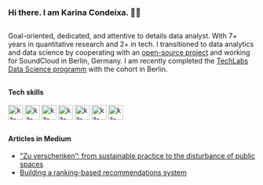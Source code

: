 ### Hi there. I am Karina Condeixa. :woman_technologist:
##
Goal-oriented, dedicated, and attentive to details data analyst. With 7+ years in quantitative research and 2+ in tech. I transitioned to data analytics and data science by cooperating with an [open-source project](https://github.com/scalability4all/voice-enabled-chatbot) and working for SoundCloud in Berlin, Germany. I am recently completed the [TechLabs Data Science programm](https://techlabs.org/dataScience/) with the cohort in Berlin. 

##
#### Tech skills
<div>
  <img align="center" alt="ka-postgre" height="30 width="40" src="https://cdn.jsdelivr.net/gh/devicons/devicon/icons/postgresql/postgresql-original.svg" />
  <img align="center" alt="ka-mysql" height="30 width="40"  src="https://cdn.jsdelivr.net/gh/devicons/devicon/icons/mysql/mysql-plain.svg" />
  <img align="center" alt="ka-python" height="30 width="40" src="https://cdn.jsdelivr.net/gh/devicons/devicon/icons/python/python-original.svg" />
  <img  align="center" alt="ka-jupyter" height="30 width="40" src="https://cdn.jsdelivr.net/gh/devicons/devicon/icons/jupyter/jupyter-original.svg" />
  <img align="center" alt="ka-pandas" height="30 width="40"  src="https://cdn.jsdelivr.net/gh/devicons/devicon/icons/pandas/pandas-original.svg" />
  <img align="center" alt="ka-numpy" height="30 width="40"  src="https://cdn.jsdelivr.net/gh/devicons/devicon/icons/numpy/numpy-original.svg" />
  <img  align="center" alt="ka-googlecloud" height="30 width="40"  src="https://cdn.jsdelivr.net/gh/devicons/devicon/icons/googlecloud/googlecloud-original.svg" />
</div>

##
#### Articles in Medium

- ["Zu verschenken”: from sustainable practice to the disturbance of public spaces](https://medium.com/p/a090b5095db8)
- [Building a ranking-based recommendations system](https://medium.com/p/e3adeb2c00f7)

